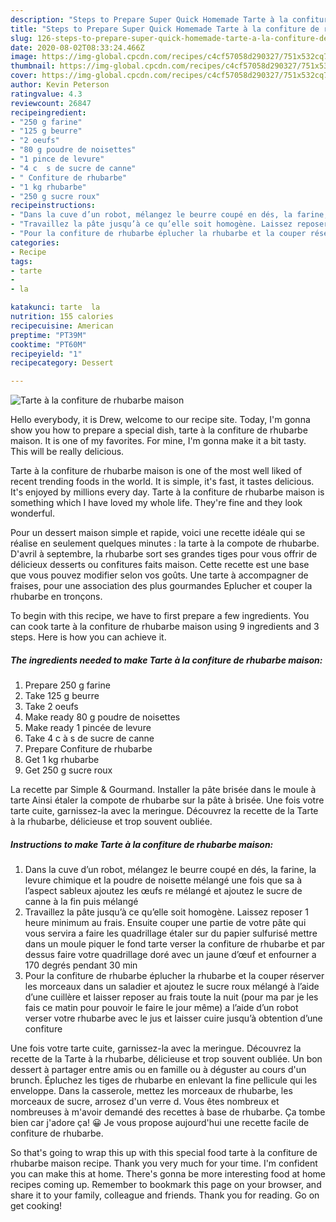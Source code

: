 ```yaml
---
description: "Steps to Prepare Super Quick Homemade Tarte à la confiture de rhubarbe maison"
title: "Steps to Prepare Super Quick Homemade Tarte à la confiture de rhubarbe maison"
slug: 126-steps-to-prepare-super-quick-homemade-tarte-a-la-confiture-de-rhubarbe-maison
date: 2020-08-02T08:33:24.466Z
image: https://img-global.cpcdn.com/recipes/c4cf57058d290327/751x532cq70/tarte-a-la-confiture-de-rhubarbe-maison-photo-principale-de-la-recette.jpg
thumbnail: https://img-global.cpcdn.com/recipes/c4cf57058d290327/751x532cq70/tarte-a-la-confiture-de-rhubarbe-maison-photo-principale-de-la-recette.jpg
cover: https://img-global.cpcdn.com/recipes/c4cf57058d290327/751x532cq70/tarte-a-la-confiture-de-rhubarbe-maison-photo-principale-de-la-recette.jpg
author: Kevin Peterson
ratingvalue: 4.3
reviewcount: 26847
recipeingredient:
- "250 g farine"
- "125 g beurre"
- "2 oeufs"
- "80 g poudre de noisettes"
- "1 pince de levure"
- "4 c  s de sucre de canne"
- " Confiture de rhubarbe"
- "1 kg rhubarbe"
- "250 g sucre roux"
recipeinstructions:
- "Dans la cuve d’un robot, mélangez le beurre coupé en dés, la farine, la levure chimique et la poudre de noisette mélangé une fois que sa à l’aspect sableux ajoutez les œufs re mélangé et ajoutez le sucre de canne à la fin puis mélangé"
- "Travaillez la pâte jusqu’à ce qu’elle soit homogène. Laissez reposer 1 heure minimum au frais. Ensuite couper une partie de votre pâte qui vous servira a faire les quadrillage étaler sur du papier sulfurisé mettre dans un moule piquer le fond tarte verser la confiture de rhubarbe et par dessus faire votre quadrillage doré avec un jaune d’œuf et enfourner a 170 degrés pendant 30 min"
- "Pour la confiture de rhubarbe éplucher la rhubarbe et la couper réserver les morceaux dans un saladier et ajoutez le sucre roux mélangé à l’aide d’une cuillère et laisser reposer au frais toute la nuit (pour ma par je les fais ce matin pour pouvoir le faire le jour même) a l’aide d’un robot verser votre rhubarbe avec le jus et laisser cuire jusqu’à obtention d’une confiture"
categories:
- Recipe
tags:
- tarte
- 
- la

katakunci: tarte  la 
nutrition: 155 calories
recipecuisine: American
preptime: "PT39M"
cooktime: "PT60M"
recipeyield: "1"
recipecategory: Dessert

---
```



![Tarte à la confiture de rhubarbe maison](https://img-global.cpcdn.com/recipes/c4cf57058d290327/751x532cq70/tarte-a-la-confiture-de-rhubarbe-maison-photo-principale-de-la-recette.jpg)

Hello everybody, it is Drew, welcome to our recipe site. Today, I'm gonna show you how to prepare a special dish, tarte à la confiture de rhubarbe maison. It is one of my favorites. For mine, I'm gonna make it a bit tasty. This will be really delicious.

Tarte à la confiture de rhubarbe maison is one of the most well liked of recent trending foods in the world. It is simple, it's fast, it tastes delicious. It's enjoyed by millions every day. Tarte à la confiture de rhubarbe maison is something which I have loved my whole life. They're fine and they look wonderful.

Pour un dessert maison simple et rapide, voici une recette idéale qui se réalise en seulement quelques minutes : la tarte à la compote de rhubarbe. D&#39;avril à septembre, la rhubarbe sort ses grandes tiges pour vous offrir de délicieux desserts ou confitures faits maison. Cette recette est une base que vous pouvez modifier selon vos goûts. Une tarte à accompagner de fraises, pour une association des plus gourmandes Eplucher et couper la rhubarbe en tronçons.


To begin with this recipe, we have to first prepare a few ingredients. You can cook tarte à la confiture de rhubarbe maison using 9 ingredients and 3 steps. Here is how you can achieve it.

<!--inarticleads1-->

##### The ingredients needed to make Tarte à la confiture de rhubarbe maison:

1. Prepare 250 g farine
1. Take 125 g beurre
1. Take 2 oeufs
1. Make ready 80 g poudre de noisettes
1. Make ready 1 pincée de levure
1. Take 4 c à s de sucre de canne
1. Prepare  Confiture de rhubarbe
1. Get 1 kg rhubarbe
1. Get 250 g sucre roux


La recette par Simple &amp; Gourmand. Installer la pâte brisée dans le moule à tarte Ainsi étaler la compote de rhubarbe sur la pâte à brisée. Une fois votre tarte cuite, garnissez-la avec la meringue. Découvrez la recette de la Tarte à la rhubarbe, délicieuse et trop souvent oubliée. 

<!--inarticleads2-->

##### Instructions to make Tarte à la confiture de rhubarbe maison:

1. Dans la cuve d’un robot, mélangez le beurre coupé en dés, la farine, la levure chimique et la poudre de noisette mélangé une fois que sa à l’aspect sableux ajoutez les œufs re mélangé et ajoutez le sucre de canne à la fin puis mélangé
1. Travaillez la pâte jusqu’à ce qu’elle soit homogène. Laissez reposer 1 heure minimum au frais. Ensuite couper une partie de votre pâte qui vous servira a faire les quadrillage étaler sur du papier sulfurisé mettre dans un moule piquer le fond tarte verser la confiture de rhubarbe et par dessus faire votre quadrillage doré avec un jaune d’œuf et enfourner a 170 degrés pendant 30 min
1. Pour la confiture de rhubarbe éplucher la rhubarbe et la couper réserver les morceaux dans un saladier et ajoutez le sucre roux mélangé à l’aide d’une cuillère et laisser reposer au frais toute la nuit (pour ma par je les fais ce matin pour pouvoir le faire le jour même) a l’aide d’un robot verser votre rhubarbe avec le jus et laisser cuire jusqu’à obtention d’une confiture


Une fois votre tarte cuite, garnissez-la avec la meringue. Découvrez la recette de la Tarte à la rhubarbe, délicieuse et trop souvent oubliée. Un bon dessert à partager entre amis ou en famille ou à déguster au cours d&#39;un brunch. Épluchez les tiges de rhubarbe en enlevant la fine pellicule qui les enveloppe. Dans la casserole, mettez les morceaux de rhubarbe, les morceaux de sucre, arrosez d&#39;un verre d. Vous êtes nombreux et nombreuses à m&#39;avoir demandé des recettes à base de rhubarbe. Ça tombe bien car j&#39;adore ça! 😀 Je vous propose aujourd&#39;hui une recette facile de confiture de rhubarbe. 

So that's going to wrap this up with this special food tarte à la confiture de rhubarbe maison recipe. Thank you very much for your time. I'm confident you can make this at home. There's gonna be more interesting food at home recipes coming up. Remember to bookmark this page on your browser, and share it to your family, colleague and friends. Thank you for reading. Go on get cooking!
